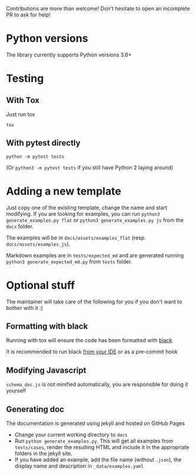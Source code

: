 Contributions are more than welcome! Don't hesitate to open an incomplete PR to ask for help!

# Python versions

The library currently supports Python versions 3.6+

# Testing

## With Tox
Just run tox

`tox`

## With pytest directly
`python -m pytest tests`

(Or `python3 -m pytest tests` if you still have Python 2 laying around)

# Adding a new template

Just copy one of the existing template, change the name and start modifying.
If you are looking for examples, you can run `python3 generate_examples.py flat` or `python3 generate_examples.py js` from the `docs` folder.

The examples will be in `docs/assets/examples_flat` (resp. `docs/assets/examples_js`).

Markdown examples are in `tests/expected_md` and are generated running `python3 generate_expected_md.py` from `tests` folder.

# Optional stuff
The maintainer will take care of the following for you if you don't want to bother with it :)

## Formatting with black
Running with tox will ensure the code has been formatted with [black](https://github.com/psf/black)

It is recommended to run black [from your IDE](https://github.com/psf/black/blob/master/docs/editor_integration.md) or as a pre-commit hook

## Modifying Javascript
`schema_doc.js` is not minified automatically, you are responsible for doing it yourself

## Generating doc
The documentation is generated using jekyll and hosted on GitHub Pages

- Change your current working directory to `docs`
- Run ``python generate_examples.py``. This will get all examples from `tests/cases`, render the resulting HTML and
 include it in the appropriate folders in the jekyll site.
- If you have added an example, add the file name (without `.json`), the display name and description in `_data/examples.yaml`